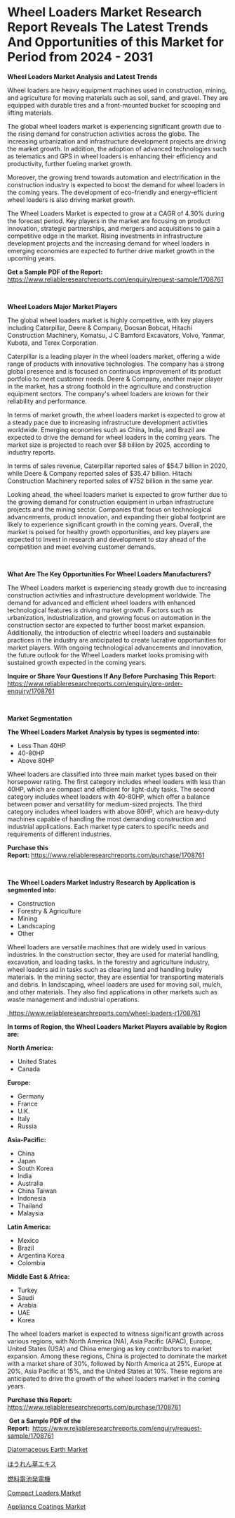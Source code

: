 <p><h1>Wheel Loaders Market Research Report Reveals The Latest Trends And Opportunities of this Market for Period from 2024 - 2031</h1></p><p><strong>Wheel Loaders Market Analysis and Latest Trends</strong></p>
<p><p>Wheel loaders are heavy equipment machines used in construction, mining, and agriculture for moving materials such as soil, sand, and gravel. They are equipped with durable tires and a front-mounted bucket for scooping and lifting materials.</p><p>The global wheel loaders market is experiencing significant growth due to the rising demand for construction activities across the globe. The increasing urbanization and infrastructure development projects are driving the market growth. In addition, the adoption of advanced technologies such as telematics and GPS in wheel loaders is enhancing their efficiency and productivity, further fueling market growth.</p><p>Moreover, the growing trend towards automation and electrification in the construction industry is expected to boost the demand for wheel loaders in the coming years. The development of eco-friendly and energy-efficient wheel loaders is also driving market growth.</p><p>The Wheel Loaders Market is expected to grow at a CAGR of 4.30% during the forecast period. Key players in the market are focusing on product innovation, strategic partnerships, and mergers and acquisitions to gain a competitive edge in the market. Rising investments in infrastructure development projects and the increasing demand for wheel loaders in emerging economies are expected to further drive market growth in the upcoming years.</p></p>
<p><strong>Get a Sample PDF of the Report:&nbsp;</strong> <a href="https://www.reliableresearchreports.com/enquiry/request-sample/1708761">https://www.reliableresearchreports.com/enquiry/request-sample/1708761</a></p>
<p>&nbsp;</p>
<p><strong>Wheel Loaders Major Market Players</strong></p>
<p><p>The global wheel loaders market is highly competitive, with key players including Caterpillar, Deere & Company, Doosan Bobcat, Hitachi Construction Machinery, Komatsu, J C Bamford Excavators, Volvo, Yanmar, Kubota, and Terex Corporation. </p><p>Caterpillar is a leading player in the wheel loaders market, offering a wide range of products with innovative technologies. The company has a strong global presence and is focused on continuous improvement of its product portfolio to meet customer needs. Deere & Company, another major player in the market, has a strong foothold in the agriculture and construction equipment sectors. The company's wheel loaders are known for their reliability and performance.</p><p>In terms of market growth, the wheel loaders market is expected to grow at a steady pace due to increasing infrastructure development activities worldwide. Emerging economies such as China, India, and Brazil are expected to drive the demand for wheel loaders in the coming years. The market size is projected to reach over $8 billion by 2025, according to industry reports.</p><p>In terms of sales revenue, Caterpillar reported sales of $54.7 billion in 2020, while Deere & Company reported sales of $35.47 billion. Hitachi Construction Machinery reported sales of ¥752 billion in the same year.</p><p>Looking ahead, the wheel loaders market is expected to grow further due to the growing demand for construction equipment in urban infrastructure projects and the mining sector. Companies that focus on technological advancements, product innovation, and expanding their global footprint are likely to experience significant growth in the coming years. Overall, the market is poised for healthy growth opportunities, and key players are expected to invest in research and development to stay ahead of the competition and meet evolving customer demands.</p></p>
<p>&nbsp;</p>
<p><strong>What Are The Key Opportunities For Wheel Loaders Manufacturers?</strong></p>
<p><p>The Wheel Loaders market is experiencing steady growth due to increasing construction activities and infrastructure development worldwide. The demand for advanced and efficient wheel loaders with enhanced technological features is driving market growth. Factors such as urbanization, industrialization, and growing focus on automation in the construction sector are expected to further boost market expansion. Additionally, the introduction of electric wheel loaders and sustainable practices in the industry are anticipated to create lucrative opportunities for market players. With ongoing technological advancements and innovation, the future outlook for the Wheel Loaders market looks promising with sustained growth expected in the coming years.</p></p>
<p><strong>Inquire or Share Your Questions If Any Before Purchasing This Report:</strong> <a href="https://www.reliableresearchreports.com/enquiry/pre-order-enquiry/1708761">https://www.reliableresearchreports.com/enquiry/pre-order-enquiry/1708761</a></p>
<p>&nbsp;</p>
<p><strong>Market Segmentation</strong></p>
<p><strong>The Wheel Loaders Market Analysis by types is segmented into:</strong></p>
<p><ul><li>Less Than 40HP</li><li>40-80HP</li><li>Above 80HP</li></ul></p>
<p><p>Wheel loaders are classified into three main market types based on their horsepower rating. The first category includes wheel loaders with less than 40HP, which are compact and efficient for light-duty tasks. The second category includes wheel loaders with 40-80HP, which offer a balance between power and versatility for medium-sized projects. The third category includes wheel loaders with above 80HP, which are heavy-duty machines capable of handling the most demanding construction and industrial applications. Each market type caters to specific needs and requirements of different industries.</p></p>
<p><strong>Purchase this Report:&nbsp;</strong><a href="https://www.reliableresearchreports.com/purchase/1708761">https://www.reliableresearchreports.com/purchase/1708761</a></p>
<p>&nbsp;</p>
<p><strong>The Wheel Loaders Market Industry Research by Application is segmented into:</strong></p>
<p><ul><li>Construction</li><li>Forestry & Agriculture</li><li>Mining</li><li>Landscaping</li><li>Other</li></ul></p>
<p><p>Wheel loaders are versatile machines that are widely used in various industries. In the construction sector, they are used for material handling, excavation, and loading tasks. In the forestry and agriculture industry, wheel loaders aid in tasks such as clearing land and handling bulky materials. In the mining sector, they are essential for transporting materials and debris. In landscaping, wheel loaders are used for moving soil, mulch, and other materials. They also find applications in other markets such as waste management and industrial operations.</p></p>
<p><a href="https://www.reliableresearchreports.com/wheel-loaders-r1708761">&nbsp;https://www.reliableresearchreports.com/wheel-loaders-r1708761</a></p>
<p><strong>In terms of Region, the Wheel Loaders Market Players available by Region are:</strong></p>
<p>
    <p> <strong> North America: </strong>
        <ul>
            <li>United States</li>
            <li>Canada</li>
        </ul>
        </p> 
    <p> <strong> Europe: </strong>
        <ul>
            <li>Germany</li>
            <li>France</li>
            <li>U.K.</li>
            <li>Italy</li>
            <li>Russia</li>
        </ul>
        </p> 
    <p> <strong> Asia-Pacific: </strong>
        <ul>
            <li>China</li>
            <li>Japan</li>
            <li>South Korea</li>
            <li>India</li>
            <li>Australia</li>
            <li>China Taiwan</li>
            <li>Indonesia</li>
            <li>Thailand</li>
            <li>Malaysia</li>
        </ul>
        </p> 
    <p> <strong> Latin America: </strong>
        <ul>
            <li>Mexico</li>
            <li>Brazil</li>
            <li>Argentina Korea</li>
            <li>Colombia</li>
        </ul>
        </p> 
    <p> <strong> Middle East & Africa: </strong>
        <ul>
            <li>Turkey</li>
            <li>Saudi</li>
            <li>Arabia</li>
            <li>UAE</li>
            <li>Korea</li>
        </ul>
    </p>
    </p>
<p><p>The wheel loaders market is expected to witness significant growth across various regions, with North America (NA), Asia Pacific (APAC), Europe, United States (USA) and China emerging as key contributors to market expansion. Among these regions, China is projected to dominate the market with a market share of 30%, followed by North America at 25%, Europe at 20%, Asia Pacific at 15%, and the United States at 10%. These regions are anticipated to drive the growth of the wheel loaders market in the coming years.</p></p>
<p><strong>Purchase this Report: </strong><a href="https://www.reliableresearchreports.com/purchase/1708761">https://www.reliableresearchreports.com/purchase/1708761</a></p>
<p>&nbsp;<strong>Get a Sample PDF of the Report:&nbsp;&nbsp;</strong><a href="https://www.reliableresearchreports.com/enquiry/request-sample/1708761">https://www.reliableresearchreports.com/enquiry/request-sample/1708761</a></p>
<p><strong></strong></p>
<p><p><a href="https://issuu.com/reportprime-2/docs/diatomaceous-earth-market-size-2030.pptx">Diatomaceous Earth Market</a></p><p><a href="https://medium.com/@evekerluke2023/%E3%81%BB%E3%81%86%E3%82%8C%E3%82%93%E8%8D%89%E6%8A%BD%E5%87%BA%E7%89%A9%E5%B8%82%E5%A0%B4-%E7%AB%B6%E4%BA%89%E5%88%86%E6%9E%90-%E5%B8%82%E5%A0%B4%E5%8B%95%E5%90%91-2031%E5%B9%B4%E3%81%BE%E3%81%A7%E3%81%AE%E4%BA%88%E6%B8%AC-4c98860c3385">ほうれん草エキス</a></p><p><a href="https://github.com/SantosDicki04/Market-Research-Report-List-1/blob/main/822510921598.md">燃料電池発電機</a></p><p><a href="https://github.com/ruddyyedelwadw/Market-Research-Report-List-2/blob/main/compact-loaders-market.md">Compact Loaders Market</a></p><p><a href="https://issuu.com/reportprime-2/docs/appliance-coatings-market-size-2030.pptx">Appliance Coatings Market</a></p></p>